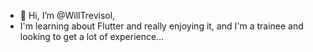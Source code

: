 - 👋 Hi, I’m @WillTrevisol,
- I'm learning about Flutter and really enjoying it, and I'm a trainee and looking to get a lot of experience...

<!---
WillTrevisol/WillTrevisol is a ✨ special ✨ repository because its `README.md` (this file) appears on your GitHub profile.
You can click the Preview link to take a look at your changes.
--->
